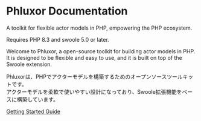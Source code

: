 # Phluxor Documentation

A toolkit for flexible actor models in PHP, empowering the PHP ecosystem.

Requires PHP 8.3 and swoole 5.0 or later.

Welcome to Phluxor, a open-source toolkit for building actor models in PHP.  
It is designed to be flexible and easy to use, and it is built on top of the Swoole extension.  

Phluxorは、PHPでアクターモデルを構築するためのオープンソースツールキットです。  
アクターモデルを柔軟で使いやすい設計になっており、Swoole拡張機能をベースに構築しています。  

[Getting Started Guide](ja/guide/index.md)
